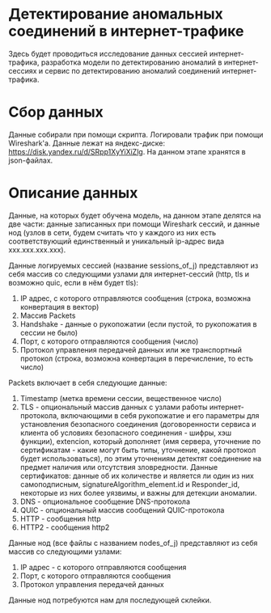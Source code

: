 # Детектирование аномальных соединений в интернет-трафике

Здесь будет проводиться исследование данных сессией интернет-трафика, разработка модели по детектированию аномалий в интернет-сессиях и сервис по детектированию аномалий соединений интернет-трафика.

# Сбор данных

Данные собирали при помощи скрипта. Логировали трафик при помощи Wireshark'a. Данные лежат на яндекс-диске: https://disk.yandex.ru/d/SRpp1XyYiXiZlg. На данном этапе хранятся в json-файлах.

# Описание данных

Данные, на которых будет обучена модель, на данном этапе делятся на две части: данные записанных при помощи Wireshark сессий, и данные нод (узлов в сети, будем считать что у каждого из них есть соответствующий единственный и уникальный ip-адрес вида xxx.xxx.xxx.xxx).

Данные логируемых сессией (название sessions_of_j) представляют из себя массив со следующими узлами для интернет-сессий (http, tls и возможно quic, если в нём будет tls):
1. IP адрес, с которого отправляются сообщения (строка, возможна конвертация в вектор)
2. Массив Packets
3. Handshake - данные о рукопожатии (если пустой, то рукопожатия в сессии не было)
4. Порт, с которого отправляются сообщения (число)
5. Протокол управления передачей данных или же транспортный протокол (строка, возможна конвертация в перечисление, то есть число)

Packets включает в себя следующие данные:
1. Timestamp (метка времени сессии, вещественное число)
2. TLS - опциональный массив данных с узлами работы интернет-протокола, включающими в себя рукопожатие и его параметры для установления безопасного соединения (договоренности сервиса и клиента об условиях безопасного соединения - шифры, хэш функции), extencion, который дополняет (имя сервера, уточнение по сертификатам - какие могут быть типы, уточнение, какой протокол будет использоваться), по этим уточнениям детектят соединение на предмет наличия или отсутствия зловредности. Данные сертификатов: данные об их количестве и является ли один из них самоподписным, signatureAlgorithm_element.id и Responder_id, некоторые из них более уязвимы, и важны для детекции аномалии.
3. DNS - опциональное сообщение DNS-протокола
4. QUIC - опциональный массив сообщений QUIC-протокола
5. HTTP - сообщения http
6. HTTP2 - сообщения http2

Данные нод (все файлы с названием nodes_of_j) представляют из себя массив со следующими узлами:
1. IP адрес - с которого отправляются сообщения
2. Порт, с которого отправляются сообщения
3. Протокол управления передачей данных

Данные нод потребуются нам для последующей склейки.
